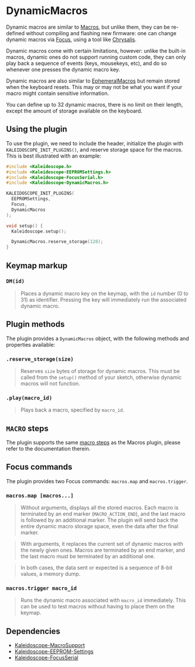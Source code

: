 # DynamicMacros

Dynamic macros are similar to [Macros][plugin:macros], but unlike them, they can
be re-defined without compiling and flashing new firmware: one can change
dynamic macros via [Focus][plugin:focus], using a tool like
[Chrysalis][chrysalis].

 [plugin:macros]: Kaleidoscope-Macros.md
 [plugin:focus]: Kaleidoscope-FocusSerial.md
 [chrysalis]: https://github.com/keyboardio/Chrysalis

Dynamic macros come with certain limitations, however: unlike the built-in
macros, dynamic ones do not support running custom code, they can only play back
a sequence of events (keys, mousekeys, etc), and do so whenever one presses the
dynamic macro key.

Dynamic macros are also similar to [EphemeralMacros][plugin:ephemeralmacros] but
remain stored when the keyboard resets. This may or may not be what you want
if your macro might contain sensitive information.

 [plugin:ephemeralmacros]: Kaleidoscope-EphemeralMacros.md

You can define up to 32 dynamic macros, there is no limit on their length,
except the amount of storage available on the keyboard.

## Using the plugin

To use the plugin, we need to include the header, initialize the plugin with
`KALEIDOSCOPE_INIT_PLUGINS()`, and reserve storage space for the macros. This is
best illustrated with an example:

```c++
#include <Kaleidoscope.h>
#include <Kaleidoscope-EEPROMSettings.h>
#include <Kaleidoscope-FocusSerial.h>
#include <Kaleidoscope-DynamicMacros.h>

KALEIDOSCOPE_INIT_PLUGINS(
  EEPROMSettings,
  Focus,
  DynamicMacros
);

void setup() {
  Kaleidoscope.setup();

  DynamicMacros.reserve_storage(128);
}
```

## Keymap markup

### `DM(id)`

> Places a dynamic macro key on the keymap, with the `id` number (0 to 31) as
> identifier. Pressing the key will immediately run the associated dynamic
> macro.

## Plugin methods

The plugin provides a `DynamicMacros` object, with the following methods and properties available:

### `.reserve_storage(size)`

> Reserves `size` bytes of storage for dynamic macros. This must be called from
> the `setup()` method of your sketch, otherwise dynamic macros will not
> function.

### `.play(macro_id)`

> Plays back a macro, specified by `macro_id`.

## `MACRO` steps

The plugin supports the same [macro steps][doc:steps] as the Macros plugin,
please refer to the documentation therein.

 [doc:steps]: (Kaleidoscope-Macros.md#macro-steps)

## Focus commands

The plugin provides two Focus commands: `macros.map` and `macros.trigger`.

### `macros.map [macros...]`

> Without arguments, displays all the stored macros. Each macro is terminated by
> an end marker (`MACRO_ACTION_END`), and the last macro is followed by an
> additional marker. The plugin will send back the entire dynamic macro storage
> space, even the data after the final marker.

> With arguments, it replaces the current set of dynamic macros with the newly
> given ones. Macros are terminated by an end marker, and the last macro must be
> terminated by an additional one.

> In both cases, the data sent or expected is a sequence of 8-bit values, a
> memory dump.

### `macros.trigger macro_id`

> Runs the dynamic macro associated with `macro_id` immediately. This can be
> used to test macros without having to place them on the keymap.

## Dependencies

* [Kaleidoscope-MacroSupport](Kaleidoscope-MacroSupport.md)
* [Kaleidoscope-EEPROM-Settings](Kaleidoscope-EEPROM-Settings.md)
* [Kaleidoscope-FocusSerial](Kaleidoscope-FocusSerial.md)
